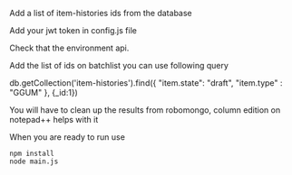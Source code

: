 Add a list of item-histories ids from the database

Add your jwt token in config.js file

Check that the environment api.

Add the list of ids on batchlist you can use following query 

db.getCollection('item-histories').find({ "item.state": "draft", "item.type" : "GGUM" }, {_id:1})

You will have to clean up the results from robomongo, column edition on notepad++ helps with it

When you are ready to run use 

    npm install
    node main.js
    
